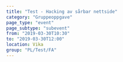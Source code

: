 ```yaml
---
title: "Test - Hacking av sårbar nettside"
category: "Gruppeoppgave"
page_type: "event"
page_subtype: "subevent"
from: "2019-03-30T10:30"
to: "2019-03-30T12:00"
location: Vika
group: "PL/Test/FA"
---
```

